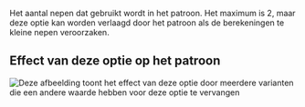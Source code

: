 Het aantal nepen dat gebruikt wordt in het patroon. Het maximum is 2, maar deze optie kan worden verlaagd door het patroon als de berekeningen te kleine nepen veroorzaken.

## Effect van deze optie op het patroon

![Deze afbeelding toont het effect van deze optie door meerdere varianten die een andere waarde hebben voor deze optie te vervangen](penelope\_nrofdarts\_sample.svg "Effect van deze optie op het patroon")

